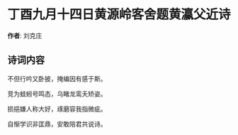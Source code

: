 # 丁酉九月十四日黄源岭客舍题黄瀛父近诗

**作者**: 刘克庄

## 诗词内容

不但行吟又卧披，掩编因有感于斯。

竞为蛙蚓号鸣态，乌睹龙鸾夭矫姿。

损挹嫌人称大好，琢磨容我指微疵。

自惭学识非匡鼎，安敢陪君共说诗。

